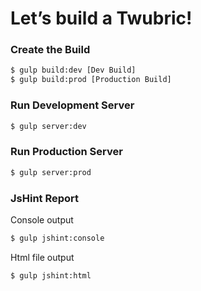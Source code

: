 # Let’s build a Twubric!

### Create the Build
```sh
$ gulp build:dev [Dev Build]
$ gulp build:prod [Production Build]
```

### Run Development Server
```sh
$ gulp server:dev
```

### Run Production Server
```sh
$ gulp server:prod
```

### JsHint Report
Console output
```sh
$ gulp jshint:console
```
Html file output
```sh
$ gulp jshint:html
```

